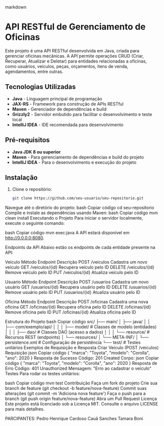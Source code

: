 

markdown

# API RESTful de Gerenciamento de Oficinas

Este projeto é uma API RESTful desenvolvida em Java, criada para gerenciar oficinas mecânicas. A API permite operações CRUD (Criar, Recuperar, Atualizar e Deletar) para entidades relacionadas a oficinas, como usuários, veículos, peças, orçamentos, itens de venda, agendamentos, entre outras.

## Tecnologias Utilizadas

- **Java** - Linguagem principal de programação
- **JAX-RS** - Framework para construção de APIs RESTful
- **Maven** - Gerenciador de dependências e build
- **Grizzly2** - Servidor embutido para facilitar o desenvolvimento e teste local
- **IntelliJ IDEA** - IDE recomendada para desenvolvimento

## Pré-requisitos


- **Java JDK 8 ou superior**
- **Maven** - Para gerenciamento de dependências e build do projeto
- **IntelliJ IDEA** - Para o desenvolvimento e execução do projeto

## Instalação

1. Clone o repositório:
   ```bash
   git clone https://github.com/seu-usuario/seu-repositorio.git
Navegue até o diretório do projeto:
bash
Copiar código
cd seu-repositorio
Compile e instale as dependências usando Maven:
bash
Copiar código
mvn clean install
Executando o Projeto
Para iniciar o servidor localmente, execute o seguinte comando:

bash
Copiar código
mvn exec:java
A API estará disponível em http://0.0.0.0:8080.

Endpoints da API
Abaixo estão os endpoints de cada entidade presente na API:


Veiculo
Método	Endpoint	Descrição
POST	/veiculos	Cadastra um novo veículo
GET	/veiculos/{id}	Recupera veículo pelo ID
DELETE	/veiculos/{id}	Remove veículo pelo ID
PUT	/veiculos/{id}	Atualiza veículo pelo ID

Usuario
Método	Endpoint	Descrição
POST	/usuarios	Cadastra um novo usuário
GET	/usuarios/{id}	Recupera usuário pelo ID
DELETE	/usuarios/{id}	Remove usuário pelo ID
PUT	/usuarios/{id}	Atualiza usuário pelo ID

Oficina
Método	Endpoint	Descrição
POST	/oficinas	Cadastra uma nova oficina
GET	/oficinas/{id}	Recupera oficina pelo ID
DELETE	/oficinas/{id}	Remove oficina pelo ID
PUT	/oficinas/{id}	Atualiza oficina pelo ID

Estrutura do Projeto
bash
Copiar código
src/
├── main/
│   ├── java/
│   │   ├── com/exemplo/api/
│   │   │   ├── model/          # Classes de modelo (entidades)
│   │   │   ├── dao/            # Classes DAO (acesso a dados)
│   │   │   └── resource/       # Recursos REST (endpoints)
│   └── resources/
│       └── META-INF/
│           └── persistence.xml # Configuração de persistência
└── test/                       # Testes unitários
Exemplos de Requisição e Resposta
Criar Veículo (POST /veiculos)
Requisição
json
Copiar código
{
  "marca": "Toyota",
  "modelo": "Corolla",
  "ano": 2020
}
Resposta de Sucesso
Código: 201 Created
Corpo:
json
Copiar código
{
  "marca": "Toyota",
  "modelo": "Corolla",
  "ano": 2020
}
Resposta de Erro
Código: 401 Unauthorized
Mensagem: "Erro ao cadastrar o veículo"
Testes
Para rodar os testes unitários:

bash
Copiar código
mvn test
Contribuição
Faça um fork do projeto
Crie sua branch de feature (git checkout -b feature/nova-feature)
Commit suas alterações (git commit -m 'Adiciona nova feature')
Faça o push para a branch (git push origin feature/nova-feature)
Abra um Pull Request
Licença
Este projeto está licenciado sob a Licença MIT. Consulte o arquivo LICENSE para mais detalhes.

PARCIPANTES:
Pedro Henrique Cardoso
Cauã Sanches
Tamara Boni



